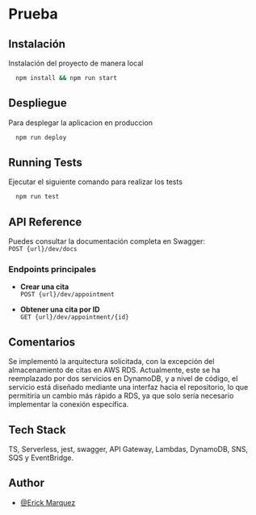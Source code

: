 
# Prueba





## Instalación

Instalación del proyecto de manera local

```bash
  npm install && npm run start
```
## Despliegue

Para desplegar la aplicacion en produccion

```bash
  npm run deploy
```


## Running Tests

Ejecutar el siguiente comando para realizar los tests

```bash
  npm run test
```


## API Reference

Puedes consultar la documentación completa en Swagger:  
`POST {url}/dev/docs`  


### Endpoints principales

- **Crear una cita**  
  `POST {url}/dev/appointment`  

- **Obtener una cita por ID**  
  `GET {url}/dev/appointment/{id}`  



## Comentarios

Se implementó la arquitectura solicitada, con la excepción del almacenamiento de citas en AWS RDS. Actualmente, este se ha reemplazado por dos servicios en DynamoDB, y a nivel de código, el servicio está diseñado mediante una interfaz hacia el repositorio, lo que permitiría un cambio más rápido a RDS, ya que solo sería necesario implementar la conexión específica.


## Tech Stack

TS, Serverless, jest, swagger, 
API Gateway, Lambdas, DynamoDB, SNS, SQS y EventBridge.



## Author

- [@Erick Marquez](https://gitlab.com/Erick-Marquez)

